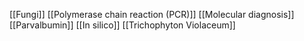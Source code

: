 [[Fungi]]
[[Polymerase chain reaction (PCR)]]
[[Molecular diagnosis]]
[[Parvalbumin]]
[[In silico]]
[[Trichophyton Violaceum]]
